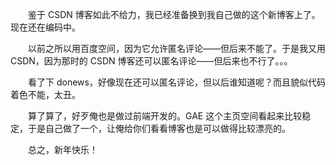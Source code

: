 　　鉴于 CSDN 博客如此不给力，我已经准备换到我自己做的这个新博客上了。现在还在编码中。

　　以前之所以用百度空间，因为它允许匿名评论——但后来不能了。于是我又用 CSDN，因为那时的 CSDN 博客还可以匿名评论——但后来也不行了。。。

　　看了下 donews，好像现在还可以匿名评论，但以后谁知道呢？而且貌似代码着色不能，太丑。

　　算了算了，好歹俺也是做过前端开发的。GAE 这个主页空间看起来比较稳定，于是自己做了一个，让俺给你们看看博客也是可以做得比较漂亮的。

　　总之，新年快乐！
